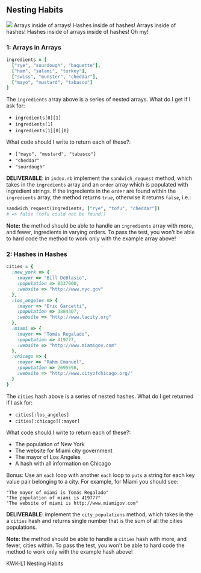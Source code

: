 ## Nesting Habits
<img src="https://s3.amazonaws.com/after-school-assets/nesting.jpg"> 
Arrays inside of arrays! Hashes inside of hashes! Arrays inside of hashes! Hashes inside of arrays inside of hashes! Oh my!

### 1: Arrays in Arrays
```ruby
ingredients = [
  ["rye", "sourdough", "baguette"],
  ["ham", "salami", "turkey"],
  ["swiss", "munster", "cheddar"],
  ["mayo", "mustard", "tabasco"]
]
```
The `ingredients` array above is a series of nested arrays. What do I get if I ask for:
+ `ingredients[0][1]` 
+ `ingredients[1]` 
+ `ingredients[1][0][0]` 

What code should I write to return each of these?:
+ `["mayo", "mustard", "tabasco"]`
+ `"cheddar"`
+ `"sourdough"`

**DELIVERABLE**: in `index.rb` implement the `sandwich_request` method, which takes in the `ingredients` array and an `order` array which is populated with ingredient strings. If the ingredients in the `order` are found within the `ingredients` array, the method returns `true`, otherwise it returns `false`, i.e.:

```ruby
sandwich_request(ingredients, ["rye", "tofu", "cheddar"])
# => false (tofu could not be found!)
```

**Note:** the method should be able to handle an `ingredients` array with more, and fewer, ingredients in varying orders. To pass the test, you won't be able to hard code the method to work only with the example array above!

### 2: Hashes in Hashes
```ruby
cities = {
  :new_york => { 
    :mayor => "Bill DeBlasio",
    :population => 8337000,
    :website => "http://www.nyc.gov"
  },
  :los_angeles => { 
    :mayor => "Eric Garcetti",
    :population => 3884307,
    :website => "http://www.lacity.org"
  },
  :miami => { 
    :mayor => "Tomás Regalado",
    :population => 419777,
    :website => "http://www.miamigov.com"
  },
  :chicago => { 
    :mayor => "Rahm Emanuel",
    :population => 2695598,
    :website => "http://www.cityofchicago.org/"
  }
}
```

The `cities` hash above is a series of nested hashes. What do I get returned if I ask for:
+ `cities[:los_angeles]`
+ `cities[:chicago][:mayor]`

What code should I write to return each of these?:
+ The population of New York
+ The website for Miami city government
+ The mayor of Los Angeles
+ A hash with all information on Chicago

Bonus: Use an `each` loop with another `each` loop to `puts` a string for each key value pair belonging to a city. For example, for Miami you should see:

```
"The mayor of miami is Tomás Regalado"
"The population of miami is 419777"
"The website of miami is http://www.miamigov.com"
```

**DELIVERABLE**: implement the `city_populations` method, which takes in the a `cities` hash and returns single number that is the sum of all the cities populations. 

**Note:** the method should be able to handle a `cities` hash with more, and fewer, cities within. To pass the test, you won't be able to hard code the method to work only with the example hash above!


<p data-visibility='hidden'>KWK-L1 Nesting Habits</p>
